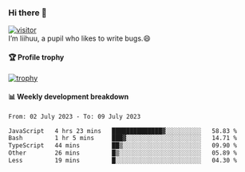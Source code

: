 ### Hi there 👋
[![visitor](https://visitor-badge.glitch.me/badge?page_id=liihuu&right_color=blue)](https://github.com/liihuu)<br>
I’m liihuu, a pupil who likes to write bugs.😄


#### 🏆 Profile trophy
[![trophy](https://github-profile-trophy.vercel.app?username=liihuu&margin-w=16&margin-h=16&rank=-C,-B)](https://github.com/liihuu)


#### 📊 Weekly development breakdown
<!--START_SECTION:waka-->

```txt
From: 02 July 2023 - To: 09 July 2023

JavaScript   4 hrs 23 mins   ██████████████▓░░░░░░░░░░   58.83 %
Bash         1 hr 5 mins     ███▓░░░░░░░░░░░░░░░░░░░░░   14.71 %
TypeScript   44 mins         ██▒░░░░░░░░░░░░░░░░░░░░░░   09.90 %
Other        26 mins         █▒░░░░░░░░░░░░░░░░░░░░░░░   05.89 %
Less         19 mins         █░░░░░░░░░░░░░░░░░░░░░░░░   04.30 %
```

<!--END_SECTION:waka-->

<!--
**liihuu/liihuu** is a ✨ _special_ ✨ repository because its `README.md` (this file) appears on your GitHub profile.

Here are some ideas to get you started:

- 🔭 I’m currently working on ...
- 🌱 I’m currently learning ...
- 👯 I’m looking to collaborate on ...
- 🤔 I’m looking for help with ...
- 💬 Ask me about ...
- 📫 How to reach me: ...
- 😄 Pronouns: ...
- ⚡ Fun fact: ...
-->
